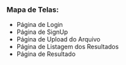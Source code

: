 ### Mapa de Telas:
- Página de Login
- Página de SignUp
- Página de Upload do Arquivo
- Página de Listagem dos Resultados
- Página de Resultado
